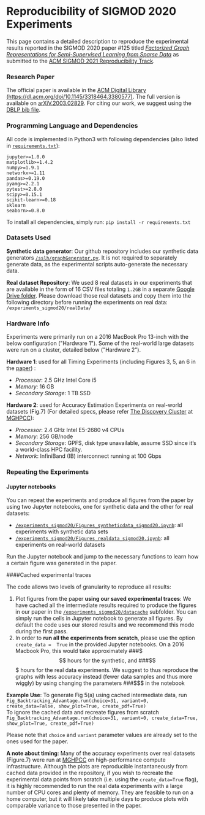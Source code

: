 # Reproducibility of SIGMOD 2020 Experiments

This page contains a detailed description to reproduce the experimental results reported 
in the SIGMOD 2020 paper #125 titled 
[*Factorized Graph Representations for Semi-Supervised Learning from Sparse Data*](https://dl.acm.org/doi/pdf/10.1145/3318464.3380577) 
as submitted to the [ACM SIGMOD 2021 Reproducibility Track](https://reproducibility.sigmod.org/). 



### Research Paper
The official paper is available in the 
[ACM Digital Library (https://dl.acm.org/doi/10.1145/3318464.3380577)](https://dl.acm.org/doi/10.1145/3318464.3380577). 
The full version is available on [arXiV.2003.02829](https://arxiv.org/abs/2003.02829). 
For citing our work, we suggest using the [DBLP bib file](https://dblp.org/rec/conf/sigmod/PLG20.html?view=bibtex).



### Programming Language and Dependencies
All code is implemented in Python3 with following dependencies 
(also listed in [`requirements.txt`](https://github.com/northeastern-datalab/factorized-graphs/blob/master/requirements.txt)):  
```
jupyter>=1.0.0
matplotlib>=1.4.2
numpy>=1.9.1
networkx>=1.11
pandas>=0.19.0
pyamg>=2.2.1
pytest>=2.8.0
scipy>=0.15.1
scikit-learn>=0.18
sklearn
seaborn>=0.8.0
```
To install all dependencies, simply run:  `pip install -r requirements.txt`



### Datasets Used
**Synthetic data generator**: 
Our github repository includes our synthetic data generators 
[`/sslh/graphGenerator.py`](https://github.com/northeastern-datalab/factorized-graphs/blob/master/sslh/graphGenerator.py). 
It is not required to separately generate data, as the experimental scripts auto-generate the necessary  data.   

**Real dataset Repository**: We used 8 real datasets in our experiments that are available in the form of 
16 CSV files totaling `1.2GB` in a separate [Google Drive folder](https://drive.google.com/drive/folders/1fqTgfW8f-PUwnAj432YgsFVjgbUdOHuu). 
Please download those real datasets and copy them into the following directory before running the experiments on real data: 
`/experiments_sigmod20/realData/`



### Hardware Info   
Experiments were primarily run on a 2016 MacBook Pro 13-inch with the below configuration ("Hardware 1"). 
Some of the real-world large datasets were run on a cluster, detailed below ("Hardware 2").

**Hardware 1**: used for all Timing Experiments (including Figures 3, 5, an 6 in the [paper](https://dl.acm.org/doi/pdf/10.1145/3318464.3380577)) :  
- *Processor*: 2.5 GHz Intel Core i5   
- *Memory*: 16 GB  
- *Secondary Storage*:   1 TB SSD       


**Hardware 2**: used for Accuracy Estimation Experiments on real-world datasets (Fig.7)
(For detailed specs, please refer [The Discovery Cluster](https://rc-docs.northeastern.edu/en/latest/welcome/welcome.html) 
at [MGHPCC](https://www.mghpcc.org/)):   
- *Processor*: 2.4 GHz Intel E5-2680 v4 CPUs   
- *Memory*: 256 GB/node   
- *Secondary Storage*:  GPFS, disk type unavailable, assume SSD since it’s a world-class HPC facility.    
- *Network*: InfiniBand (IB) interconnect running at 100 Gbps



### Repeating the Experiments
#### Jupyter notebooks 
You can repeat the experiments and produce all figures from the paper by using two Jupyter notebooks,
one for synthetic data and the other for real datasets: 

* [`/experiments_sigmod20/Figures_syntheticdata_sigmod20.ipynb`](https://github.com/northeastern-datalab/factorized-graphs/blob/master/experiments_sigmod20/Figures_syntheticdata_sigmod20.ipynb): 
 all experiments with synthetic data sets
* [`/experiments_sigmod20/Figures_realdata_sigmod20.ipynb`](https://github.com/northeastern-datalab/factorized-graphs/blob/master/experiments_sigmod20/Figures_realdata_sigmod20.ipynb):
 all experiments on real-world datasets
 
Run the Jupyter notebook and jump to the necessary functions to learn how a certain figure was generated in the paper.

####Cached experimental traces


The code allows two levels of granularity to reproduce all results:
  1. Plot figures from the paper **using our saved experimental traces**: We have cached all the intermediate results 
  required to produce the figures in our paper in the 
  [`/experiments_sigmod20/datacache`](https://github.com/northeastern-datalab/factorized-graphs/blob/master/experiments_sigmod20/datacache) subfolder. 
  You can simply run the cells in Jupyter notebook to generate all figures. 
  By default the code uses our stored results and we recommend this mode during the first pass.
  2. In order to **run all the experiments from scratch**, please use the option `create_data =  True` in  the provided Jupyter notebooks. 
  On a 2016 Macbook Pro, this would  take approximately ###$$$ hours for the synthetic, and ###$$$ hours for the real data experiments. 
  We suggest to thus reproduce the graphs with less accuracy instead (fewer data samples and thus more wiggly) by using changing the parameters ###$$$ in the notebook

**Example Use**: 
To generate Fig 5(a) using cached intermediate data, run   
  `Fig_Backtracking_Advantage.run(choice=31, variant=0, create_data=False, show_plot=True, create_pdf=True)`   
To ignore the cached data and recreate figures from scratch  
  `Fig_Backtracking_Advantage.run(choice=31, variant=0, create_data=True, show_plot=True, create_pdf=True)`  

Please note that `choice` and `variant` parameter values are already set to the ones used for the paper.   

**A note about timing**:
Many of the accuracy experiments over real datasets (Figure.7) were run at [MGHPCC](https://www.mghpcc.org/) 
on high-performance compute infrastructure. Although the plots are reproducible instantaneously from cached data provided in the repository, 
if you wish to recreate the experimental data points from scratch (i.e. using the `create_data=True` flag), 
it is highly recommended to run the real data experiments with a large number of CPU cores and plenty of memory. 
They are feasible to run on a home computer, but it will likely take multiple days to produce plots with comparable variance 
to those presented in the paper.
